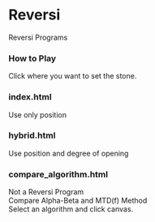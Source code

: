 # Reversi

Reversi Programs

### How to Play
Click where you want to set the stone.

### index.html
Use only position

### hybrid.html
Use position and degree of opening

### compare_algorithm.html
Not a Reversi Program\
Compare Alpha-Beta and MTD(f) Method\
Select an algorithm and click canvas.
